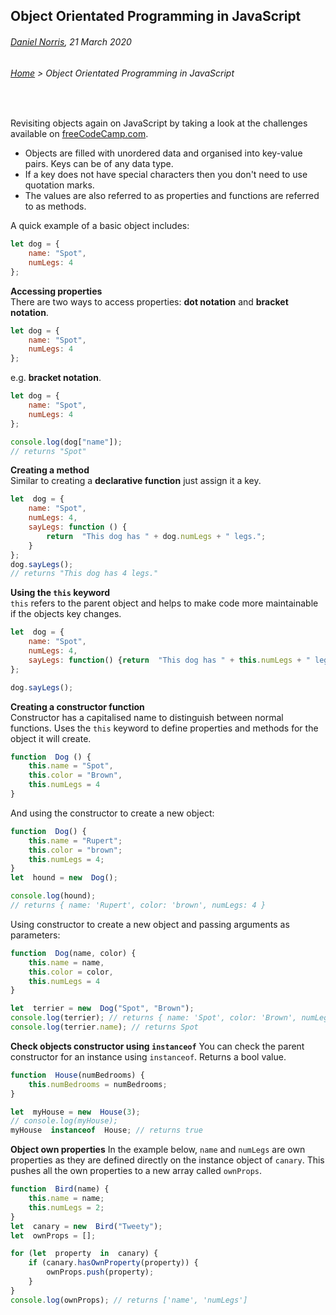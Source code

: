 ## Object Orientated Programming in JavaScript

###### [Daniel Norris](https://github.com/daniel-norris), 21 March 2020 
 
###### [Home](./) > Object Orientated Programming in JavaScript

<br> 

Revisiting objects again on JavaScript by taking a look at the challenges available on [freeCodeCamp.com](www.freecodecamp.com).  

- Objects are filled with unordered data and organised into key-value pairs. Keys can be of any data type. 
- If a key does not have special characters then you don't need to use quotation marks. 
- The values are also referred to as properties and functions are referred to as methods. 

A quick example of a basic object includes: 
```javascript 
let dog = {
	name: "Spot",
	numLegs: 4
};
```
**Accessing properties**  
There are two ways to access properties: **dot notation** and **bracket notation**. 

```javascript
let dog = {
	name: "Spot",
	numLegs: 4
};
```
e.g. **bracket notation**.
```javascript 
let dog = {
	name: "Spot", 
	numLegs: 4
}; 

console.log(dog["name"]); 
// returns "Spot" 
```

**Creating a method**  
Similar to creating a **declarative function** just assign it a key. 

```javascript 
let  dog = {
	name: "Spot",
	numLegs: 4,
	sayLegs: function () {
		return  "This dog has " + dog.numLegs + " legs.";
	}
};
dog.sayLegs();
// returns "This dog has 4 legs."
```
**Using the `this` keyword**  
`this` refers to the parent object and helps to make code more maintainable if the objects key changes. 
```javascript 
let  dog = {
	name: "Spot",
	numLegs: 4,
	sayLegs: function() {return  "This dog has " + this.numLegs + " legs.";}
};

dog.sayLegs();
```
**Creating a constructor function**  
Constructor has a capitalised name to distinguish between normal functions. Uses the `this` keyword to define properties and methods for the object it will create. 

```javascript 
function  Dog () {
	this.name = "Spot",
	this.color = "Brown",
	this.numLegs = 4
}
```
And using the constructor to create a new object: 

```javascript 
function  Dog() {
	this.name = "Rupert";
	this.color = "brown";
	this.numLegs = 4;
}
let  hound = new  Dog();

console.log(hound);
// returns { name: 'Rupert', color: 'brown', numLegs: 4 }
```
Using constructor to create a new object and passing arguments as parameters: 

```javascript 
function  Dog(name, color) {
	this.name = name,
	this.color = color,
	this.numLegs = 4
}

let  terrier = new  Dog("Spot", "Brown");
console.log(terrier); // returns { name: 'Spot', color: 'Brown', numLegs: 4 }
console.log(terrier.name); // returns Spot
```
**Check objects constructor using `instanceof`**
You can check the parent constructor for  an instance using `instanceof`. Returns a bool value. 

```javascript 
function  House(numBedrooms) {
	this.numBedrooms = numBedrooms;
}

let  myHouse = new  House(3);
// console.log(myHouse);
myHouse  instanceof  House; // returns true
```
**Object own properties** 
In the example below, `name` and `numLegs` are own properties as they are defined directly on the instance object of `canary`. This pushes all the own properties to a new array called `ownProps`. 

```javascript 
function  Bird(name) {
	this.name = name;
	this.numLegs = 2;
}
let  canary = new  Bird("Tweety");
let  ownProps = [];

for (let  property  in  canary) {
	if (canary.hasOwnProperty(property)) {
		ownProps.push(property);
	}
}
console.log(ownProps); // returns ['name', 'numLegs']
```


